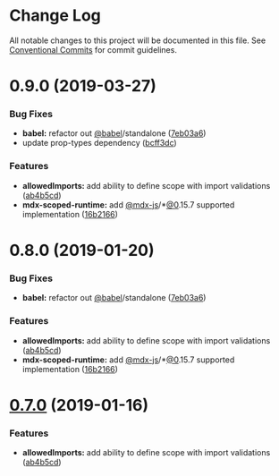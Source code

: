 # Change Log

All notable changes to this project will be documented in this file.
See [Conventional Commits](https://conventionalcommits.org) for commit guidelines.

# 0.9.0 (2019-03-27)

### Bug Fixes

- **babel:** refactor out [@babel](https://github.com/babel)/standalone ([7eb03a6](https://github.com/buz-zard/gatsby-mdx/commit/7eb03a6))
- update prop-types dependency ([bcff3dc](https://github.com/buz-zard/gatsby-mdx/commit/bcff3dc))

### Features

- **allowedImports:** add ability to define scope with import validations ([ab4b5cd](https://github.com/buz-zard/gatsby-mdx/commit/ab4b5cd))
- **mdx-scoped-runtime:** add [@mdx-js](https://github.com/mdx-js)/\*[@0](https://github.com/0).15.7 supported implementation ([16b2166](https://github.com/buz-zard/gatsby-mdx/commit/16b2166))

# 0.8.0 (2019-01-20)

### Bug Fixes

- **babel:** refactor out [@babel](https://github.com/babel)/standalone ([7eb03a6](https://github.com/buz-zard/gatsby-mdx/commit/7eb03a6))

### Features

- **allowedImports:** add ability to define scope with import validations ([ab4b5cd](https://github.com/buz-zard/gatsby-mdx/commit/ab4b5cd))
- **mdx-scoped-runtime:** add [@mdx-js](https://github.com/mdx-js)/\*[@0](https://github.com/0).15.7 supported implementation ([16b2166](https://github.com/buz-zard/gatsby-mdx/commit/16b2166))

# [0.7.0](https://github.com/buz-zard/gatsby-mdx/compare/@demos/mdx-scoped-runtime-playground@0.6.0...@demos/mdx-scoped-runtime-playground@0.7.0) (2019-01-16)

### Features

- **allowedImports:** add ability to define scope with import validations ([ab4b5cd](https://github.com/buz-zard/gatsby-mdx/commit/ab4b5cd))
